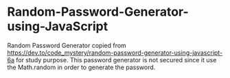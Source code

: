 # Random-Password-Generator-using-JavaScript
Random Password Generator copied from https://dev.to/code_mystery/random-password-generator-using-javascript-6a for study purpose.
This password generator is not secured since it use the Math.random in order to generate the password. 
